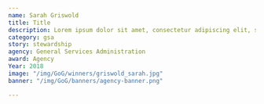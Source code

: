 ```yaml
---
name: Sarah Griswold
title: Title
description: Lorem ipsum dolor sit amet, consectetur adipiscing elit, sed do eiusmod tempor incididunt ut labore et dolore magna aliqua.
category: gsa
story: stewardship
agency: General Services Administration
award: Agency
Year: 2018
image: "/img/GoG/winners/griswold_sarah.jpg"
banner: "/img/GoG/banners/agency-banner.png"

---
```

